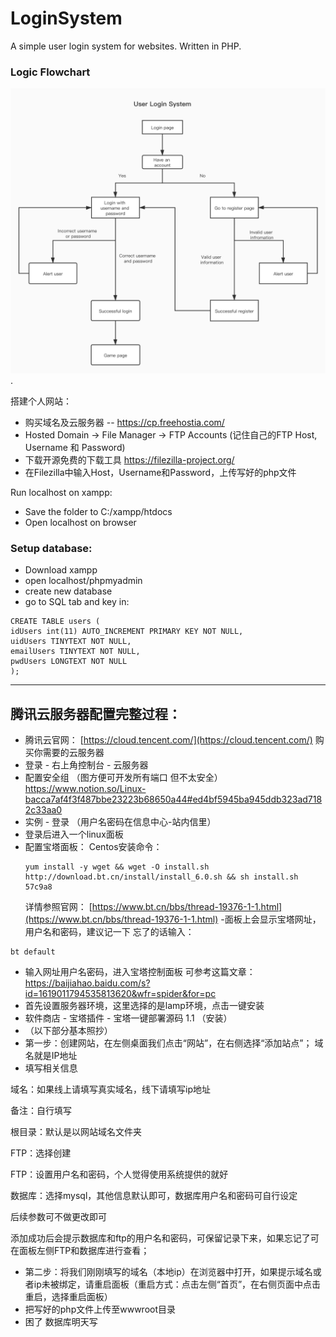 # LoginSystem
A simple user login system for websites. Written in PHP. 

### Logic Flowchart
![Image](https://github.com/Jingming517/LoginSystem/blob/master/img/User_Login_Flowchart.jpg). 

搭建个人网站：
- 购买域名及云服务器
-- https://cp.freehostia.com/
- Hosted Domain -> File Manager -> FTP Accounts (记住自己的FTP Host, Username 和 Password)
- 下载开源免费的下载工具 https://filezilla-project.org/
- 在Filezilla中输入Host，Username和Password，上传写好的php文件

Run localhost on xampp:
- Save the folder to C:/xampp/htdocs
- Open localhost on browser

### Setup database:
- Download xampp
- open localhost/phpmyadmin
- create new database  
- go to SQL tab and key in:
```
CREATE TABLE users (
idUsers int(11) AUTO_INCREMENT PRIMARY KEY NOT NULL,
uidUsers TINYTEXT NOT NULL,
emailUsers TINYTEXT NOT NULL,
pwdUsers LONGTEXT NOT NULL
);
```


--------------------------------------------------------------------------------  
## 腾讯云服务器配置完整过程：
- 腾讯云官网： [https://cloud.tencent.com/](https://cloud.tencent.com/) 购买你需要的云服务器
- 登录 - 右上角控制台 - 云服务器
- 配置安全组 （图方便可开发所有端口 但不太安全）
  https://www.notion.so/Linux-bacca7af4f3f487bbe23223b68650a44#ed4bf5945ba945ddb323ad7182c33aa0
- 实例 - 登录 （用户名密码在信息中心-站内信里）
- 登录后进入一个linux面板
- 配置宝塔面板：
  Centos安装命令：
  ```
  yum install -y wget && wget -O install.sh http://download.bt.cn/install/install_6.0.sh && sh install.sh 57c9a8
  ```
  详情参照官网： [https://www.bt.cn/bbs/thread-19376-1-1.html](https://www.bt.cn/bbs/thread-19376-1-1.html)
-面板上会显示宝塔网址，用户名和密码，建议记一下
忘了的话输入：
```
bt default
```
- 输入网址用户名密码，进入宝塔控制面板
  可参考这篇文章： https://baijiahao.baidu.com/s?id=1619011794535813620&wfr=spider&for=pc
- 首先设置服务器环境，这里选择的是lamp环境，点击一键安装
- 软件商店 - 宝塔插件 - 宝塔一键部署源码 1.1 （安装）
- （以下部分基本照抄）
- 第一步：创建网站，在左侧桌面我们点击“网站”，在右侧选择“添加站点”；
  域名就是IP地址
- 填写相关信息

域名：如果线上请填写真实域名，线下请填写ip地址

备注：自行填写

根目录：默认是以网站域名文件夹

FTP：选择创建

FTP：设置用户名和密码，个人觉得使用系统提供的就好

数据库：选择mysql，其他信息默认即可，数据库用户名和密码可自行设定

后续参数可不做更改即可

添加成功后会提示数据库和ftp的用户名和密码，可保留记录下来，如果忘记了可在面板左侧FTP和数据库进行查看；
- 第二步：将我们刚刚填写的域名（本地ip）在浏览器中打开，如果提示域名或者ip未被绑定，请重启面板（重启方式：点击左侧“首页”，在右侧页面中点击重启，选择重启面板）
- 把写好的php文件上传至wwwroot目录
- 困了 数据库明天写
